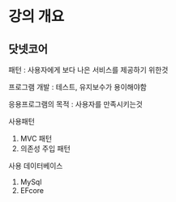 # 강의 개요

## 닷넷코어

패턴 : 사용자에게 보다 나은 서비스를 제공하기 위한것

프로그램 개발 : 테스트, 유지보수가 용이해야함

응용프로그램의 목적 : 사용자를 만족시키는것

사용패턴

1. MVC 패턴
2. 의존성 주입 패턴

사용 데이터베이스

1. MySql
2. EFcore


